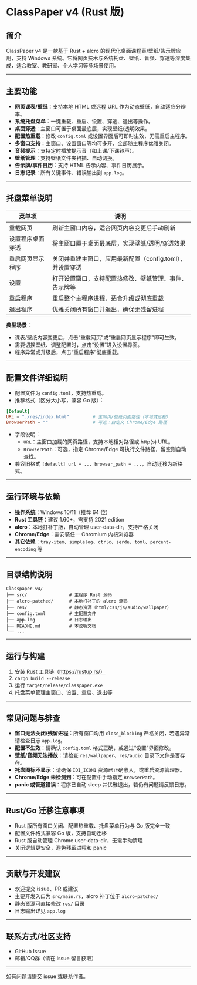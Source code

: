 # ClassPaper v4 (Rust 版)

## 简介
ClassPaper v4 是一款基于 Rust + alcro 的现代化桌面课程表/壁纸/告示牌应用，支持 Windows 系统。它将网页技术与系统托盘、壁纸、音频、穿透等深度集成，适合教室、教研室、个人学习等多场景使用。

---

## 主要功能
- **网页课表/壁纸**：支持本地 HTML 或远程 URL 作为动态壁纸，自动适应分辨率。
- **系统托盘菜单**：一键重载、重启、设置、穿透、退出等操作。
- **桌面穿透**：主窗口可置于桌面最底层，实现壁纸/透明效果。
- **配置热重载**：修改 `config.toml` 或设置界面后可即时生效，无需重启主程序。
- **多窗口支持**：主窗口、设置窗口等均可多开，全部随主程序优雅关闭。
- **音频提示**：支持定时播放提示音（如上课/下课铃声）。
- **壁纸管理**：支持壁纸文件夹扫描、自动切换。
- **告示牌/事件日历**：支持 HTML 告示内容、事件日历展示。
- **日志记录**：所有关键事件、错误输出到 `app.log`。

---

## 托盘菜单说明
| 菜单项             | 说明                                                         |
|--------------------|--------------------------------------------------------------|
| 重载网页           | 刷新主窗口内容，适合网页内容变更后手动刷新                   |
| 设置程序桌面穿透   | 将主窗口置于桌面最底层，实现壁纸/透明/穿透效果               |
| 重启网页显示程序   | 关闭并重建主窗口，应用最新配置（config.toml），并设置穿透     |
| 设置               | 打开设置窗口，支持配置热修改、壁纸管理、事件、告示牌等         |
| 重启程序           | 重启整个主程序进程，适合升级或彻底重载                        |
| 退出程序           | 优雅关闭所有窗口并退出，确保无残留进程                        |

**典型场景**：
- 课表/壁纸内容变更后，点击“重载网页”或“重启网页显示程序”即可生效。
- 需要切换壁纸、调整配置时，点击“设置”进入设置界面。
- 程序异常或升级后，点击“重启程序”彻底重载。

---

## 配置文件详细说明
- 配置文件为 `config.toml`，支持热重载。
- 推荐格式（区分大小写，兼容 Go 版）：

```toml
[Default]
URL = "./res/index.html"         # 主网页/壁纸页面路径（本地或远程）
BrowserPath = ""                 # 可选：自定义 Chrome/Edge 路径
```

- 字段说明：
    - `URL`：主窗口加载的网页路径，支持本地相对路径或 http(s) URL。
    - `BrowserPath`：可选，指定 Chrome/Edge 可执行文件路径，留空则自动查找。
- 兼容旧格式 `[default] url = ... browser_path = ...`，自动迁移为新格式。

---

## 运行环境与依赖
- **操作系统**：Windows 10/11（推荐 64 位）
- **Rust 工具链**：建议 1.60+，需支持 2021 edition
- **alcro**：本地打补丁版，自动管理 user-data-dir，支持严格关闭
- **Chrome/Edge**：需安装任一 Chromium 内核浏览器
- **其它依赖**：`tray-item`、`simplelog`、`ctrlc`、`serde`、`toml`、`percent-encoding` 等

---

## 目录结构说明
```
Classpaper-v4/
├── src/                # 主程序 Rust 源码
├── alcro-patched/      # 本地打补丁的 alcro 源码
├── res/                # 静态资源（html/css/js/audio/wallpaper）
├── config.toml         # 主配置文件
├── app.log             # 日志输出
├── README.md           # 本说明文档
└── ...
```

---

## 运行与构建
1. 安装 Rust 工具链（https://rustup.rs/）
2. `cargo build --release`
3. 运行 `target/release/classpaper.exe`
4. 托盘菜单管理主窗口、设置、重启、退出等

---

## 常见问题与排查
- **窗口无法关闭/残留进程**：所有窗口均用 `close_blocking` 严格关闭，若遇异常请检查日志 `app.log`。
- **配置不生效**：请确认 `config.toml` 格式正确，或通过“设置”界面修改。
- **壁纸/音频无法播放**：请检查 `res/wallpaper`、`res/audio` 目录下文件是否存在。
- **托盘图标不显示**：请确保 `IDI_ICON1` 资源已正确嵌入，或重启资源管理器。
- **Chrome/Edge 未检测到**：可在配置中手动指定 `BrowserPath`。
- **panic 或管道错误**：程序已自动 sleep 并优雅退出，若仍有问题请反馈日志。

---

## Rust/Go 迁移注意事项
- Rust 版所有窗口关闭、配置热重载、托盘菜单行为与 Go 版完全一致
- 配置文件格式兼容 Go 版，支持自动迁移
- Rust 版自动管理 Chrome user-data-dir，无需手动清理
- 关闭逻辑更安全，避免残留进程和 panic

---

## 贡献与开发建议
- 欢迎提交 issue、PR 或建议
- 主要开发入口为 `src/main.rs`，alcro 补丁位于 `alcro-patched/`
- 静态资源可直接修改 `res/` 目录
- 日志输出详见 `app.log`

---

## 联系方式/社区支持
- GitHub Issue
- 邮箱/QQ群（请在 issue 留言获取）

---

如有问题请提交 issue 或联系作者。